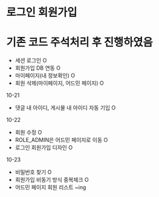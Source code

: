 # 로그인 회원가입
# 기존 코드 주석처리 후 진행하였음
- 세션 로그인 O
- 회원가입 DB 연동 O
- 마이페이지(내 정보확인) O
- 회원 삭제(마이페이지, 어드민 페이지) O

10-21
- 댓글 내 아이디, 게시물 내 아이디 자동 기입 O
  
10-22 
- 회원 수정 O
- ROLE_ADMIN은 어드민 페이지로 이동 O
- 로그인 회원가입 디자인 O
  
10-23
- 비밀번호 찾기 O
- 회원가입 비동기 방식 중복체크 O
- 어드민 페이지 회원 리스트 ~ing
